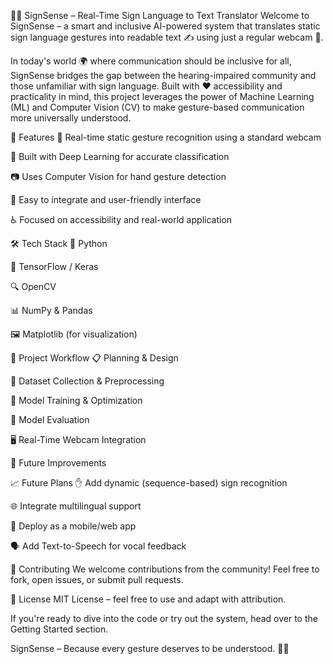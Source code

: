 🧠🤟 SignSense – Real-Time Sign Language to Text Translator
Welcome to SignSense – a smart and inclusive AI-powered system that translates static sign language gestures into readable text ✍️ using just a regular webcam 🎥.

In today's world 🌍 where communication should be inclusive for all, SignSense bridges the gap between the hearing-impaired community and those unfamiliar with sign language. Built with ❤️ accessibility and practicality in mind, this project leverages the power of Machine Learning (ML) and Computer Vision (CV) to make gesture-based communication more universally understood.

🚀 Features
🎯 Real-time static gesture recognition using a standard webcam

🤖 Built with Deep Learning for accurate classification

📷 Uses Computer Vision for hand gesture detection

🧩 Easy to integrate and user-friendly interface

♿ Focused on accessibility and real-world application

🛠️ Tech Stack
🐍 Python

🧠 TensorFlow / Keras

🔍 OpenCV

📊 NumPy & Pandas

🖼️ Matplotlib (for visualization)

📂 Project Workflow
📋 Planning & Design

🧹 Dataset Collection & Preprocessing

🧠 Model Training & Optimization

🧪 Model Evaluation

🖥️ Real-Time Webcam Integration

🔮 Future Improvements

📈 Future Plans
✋ Add dynamic (sequence-based) sign recognition

🌐 Integrate multilingual support

📱 Deploy as a mobile/web app

🗣️ Add Text-to-Speech for vocal feedback

🤝 Contributing
We welcome contributions from the community! Feel free to fork, open issues, or submit pull requests.

📃 License
MIT License – feel free to use and adapt with attribution.

If you're ready to dive into the code or try out the system, head over to the Getting Started section.

SignSense – Because every gesture deserves to be understood. 🤝💬
